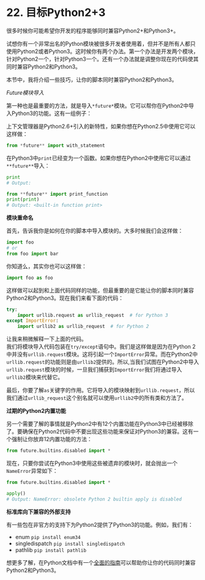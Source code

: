 # 22. 目标Python2+3

很多时候你可能希望你开发的程序能够同时兼容Python2+和Python3+。

试想你有一个非常出名的Python模块被很多开发者使用着，但并不是所有人都只使用Python2或者Python3。这时候你有两个办法。第一个办法是开发两个模块，针对Python2一个，针对Python3一个。还有一个办法就是调整你现在的代码使其同时兼容Python2和Python3。

本节中，我将介绍一些技巧，让你的脚本同时兼容Python2和Python3。

*Future模块导入*

第一种也是最重要的方法，就是导入```*future*```模块。它可以帮你在Python2中导入Python3的功能。这有一组例子：

上下文管理器是Python2.6+引入的新特性，如果你想在Python2.5中使用它可以这样做：
```python
from *future** import with_statement

```

在Python3中```print```已经变为一个函数。如果你想在Python2中使用它可以通过```**future**```导入：

```python
print
# Output:

from **future** import print_function
print(print)
# Output: <built-in function print>

```

**模块重命名**

首先，告诉我你是如何在你的脚本中导入模块的。大多时候我们会这样做：

```python
import foo 
# or
from foo import bar

```

你知道么，其实你也可以这样做：

```python
import foo as foo

```

这样做可以起到和上面代码同样的功能，但最重要的是它能让你的脚本同时兼容Python2和Python3。现在我们来看下面的代码：

```python
try:
    import urllib.request as urllib_request  # for Python 3
except ImportError:
    import urllib2 as urllib_request  # for Python 2

```

让我来稍微解释一下上面的代码。  
我们将模块导入代码包装在```try/except```语句中。我们是这样做是因为在Python 2中并没有```urllib.request```模块。这将引起一个```ImportError```异常。而在Python2中```urllib.request```的功能则是由```urllib2```提供的。所以,当我们试图在Python2中导入```urllib.request```模块的时候，一旦我们捕获到```ImportError```我们将通过导入```urllib2```模块来代替它。

最后，你要了解```as```关键字的作用。它将导入的模块映射到```urllib.request```，所以我们通过```urllib_request```这个别名就可以使用```urllib2```中的所有类和方法了。

**过期的Python2内置功能**

另一个需要了解的事情就是Python2中有12个内置功能在Python3中已经被移除了。要确保在Python2代码中不要出现这些功能来保证对Python3的兼容。这有一个强制让你放弃12内置功能的方法：

```python
from future.builtins.disabled import *

```

现在，只要你尝试在Python3中使用这些被遗弃的模块时，就会抛出一个```NameError```异常如下：

```python
from future.builtins.disabled import *

apply()
# Output: NameError: obsolete Python 2 builtin apply is disabled

```

**标准库向下兼容的外部支持**

有一些包在非官方的支持下为Python2提供了Python3的功能。例如，我们有：

* enum ```pip install enum34```
* singledispatch ```pip install singledispatch```
* pathlib ```pip install pathlib```

想更多了解，在Python文档中有一个[全面的指南](https://docs.python.org/3/howto/pyporting.html)可以帮助你让你的代码同时兼容Python2和Python3。
